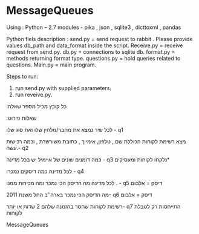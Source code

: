 # MessageQueues

Using :
Python – 2.7 
modules  - pika , json , sqlite3 , dicttoxml , pandas

Python fiels description :
send.py = send request to rabbit . Please provide values db_path and data_format inside the script. 
Receive.py = receive request from send.py.
db.py = connections to sqlite db.
format.py = methods returning format type.
questions.py = hold queries related  to questions.
Main.py = main program. 

Steps to run:
1) run send.py with supplied parameters.
2) run reveive.py.


 
 
  :כל קובץ מכיל מספר שאלה 

:שאלות פירוט

לכל שיר נמצא את מחבר/מלחין שלו ואת סוג שלו  - q1

 מצא רשימת לקוחות הכוללת שם , טלפון, אימייך , כתובת משורשרת , וכמה רכישות עשה.- q2  

כמה דומנים שונים של איימיל יש בכל מדינה  - q3
נלקחו לקוחות ומעסיקים*

לכל מדינה כמה דיסקים נמכרו - q4

לכל מדינה מה הדיסק הכי נמכר ומה מכירות ממנו . - q5
דיסק = אלבום

   מה הדיסק הכי נמכר בארה’’ב החל משנת 2011- q6
דיסק = אלבום

 רשימת לקוחות שחסר בהזמנה שלהם 2 שדות או יותר- q7 
התייחסות רק לטבלת לקוחות


MessageQueues

